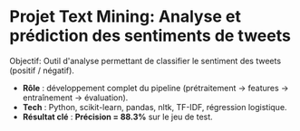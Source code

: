 # Projet Text Mining: Analyse et prédiction des sentiments de tweets

Objectif: Outil d'analyse permettant de classifier le sentiment des tweets (positif / négatif).  

- **Rôle** : développement complet du pipeline (prétraitement → features → entraînement → évaluation).  
- **Tech** : Python, scikit-learn, pandas, nltk, TF-IDF, régression logistique.  
- **Résultat clé** : **Précision = 88.3%** sur le jeu de test.
